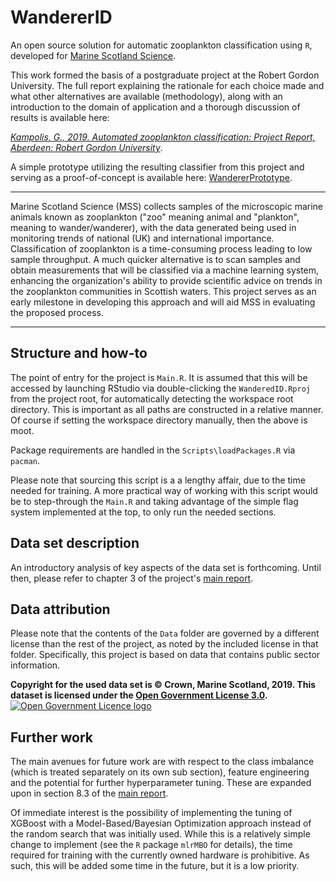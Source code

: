 # WandererID
An open source solution for automatic zooplankton classification using `R`, developed for [Marine Scotland Science](https://www2.gov.scot/Topics/marine/science).

This work formed the basis of a postgraduate project at the Robert Gordon University. The full report explaining the rationale for each choice made and what other alternatives are available (methodology), along with an introduction to the domain of application and a thorough discussion of results is available here: 

[*Kampolis, G., 2019. Automated zooplankton classification: Project Report, Aberdeen: Robert Gordon University*](https://www.gkampolis.com/MScReport/gkampolisAutomatedZooplanktonClassification.pdf).

A simple prototype utilizing the resulting classifier from this project and serving as a proof-of-concept is available here: [WandererPrototype](https://github.com/gkampolis/WandererPrototype).

---

Marine Scotland Science (MSS) collects samples of the microscopic marine animals known as zooplankton ("zoo" meaning animal and "plankton", meaning to wander/wanderer), with the data generated being used in monitoring trends of national (UK) and international importance. Classification of zooplankton is a time-consuming process leading to low sample throughput. A much quicker alternative is to scan samples and obtain measurements that will be classified via a machine learning system, enhancing the organization's ability to provide scientific advice on trends in the zooplankton communities in Scottish waters. This project serves as an early milestone in developing this approach and will aid MSS in evaluating the proposed process. 

---

## Structure and how-to

The point of entry for the project is `Main.R`. It is assumed that this will be accessed by launching RStudio via double-clicking the `WanderedID.Rproj` from the project root, for automatically detecting the workspace root directory. This is important as all paths are constructed in a relative manner. Of course if setting the workspace directory manually, then the above is moot.

Package requirements are handled in the `Scripts\loadPackages.R` via `pacman`.

Please note that sourcing this script is a a lengthy affair, due to the time needed for training. A more practical way of working with this script would be to step-through the `Main.R` and taking advantage of the simple flag system implemented at the top, to only run the needed sections.

## Data set description

An introductory analysis of key aspects of the data set is forthcoming. Until then, please refer to chapter 3 of the project's [main report](https://www.gkampolis.com/MScReport/gkampolisAutomatedZooplanktonClassification.pdf).

## Data attribution

Please note that the contents of the `Data` folder are governed by a different license than the rest of the project, as noted by the included license in that folder. Specifically, this project is based on data that contains public sector information.

**Copyright for the used data set is © Crown, Marine Scotland, 2019. This dataset is licensed under the [Open Government License 3.0](http://www.nationalarchives.gov.uk/doc/open-government-licence/version/3).** <a href="http://www.nationalarchives.gov.uk/doc/open-government-licence/"><img alt="Open Government Licence logo" src="https://www.nationalarchives.gov.uk/images/infoman/ogl-symbol-41px-retina-black.png"></a> 


## Further work

The main avenues for future work are with respect to the class imbalance (which is treated separately on its own sub section), feature engineering and the potential for further hyperparameter tuning. These are expanded upon in section 8.3 of the [main report](https://www.gkampolis.com/MScReport/gkampolisAutomatedZooplanktonClassification.pdf).

Of immediate interest is the possibility of implementing the tuning of XGBoost with a Model-Based/Bayesian Optimization approach instead of the random search that was initially used. While this is a relatively simple change to implement (see the `R` package `mlrMBO` for details), the time required for training with the currently owned hardware is prohibitive. As such, this will be added some time in the future, but it is a low priority.